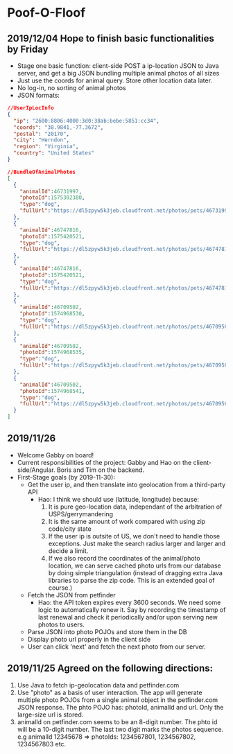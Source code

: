 # Poof-O-Floof
## 2019/12/04 Hope to finish basic functionalities by Friday
* Stage one basic function: client-side POST a ip-location JSON to Java server, and get a big JSON bundling multiple animal photos of all sizes 
* Just use the coords for animal query. Store other location data later.
* No log-in, no sorting of animal photos 
* JSON formats:
```json 
//UserIpLocInfo
{ 
  "ip": "2600:8806:4000:3d0:38ab:bebe:5851:cc34",
  "coords": "38.9841,-77.3672",
  "postal": "20170",
  "city": "Herndon",
  "region": "Virginia",
  "country": "United States" 
}

//BundleOfAnimalPhotos
[
  {
    "animalId":46731997,
    "photoId":1575302300,
    "type":"dog",
    "fullUrl":"https://dl5zpyw5k3jeb.cloudfront.net/photos/pets/46731997/1/?bust=1575302300"
  },
  {
    "animalId":46747816,
    "photoId":1575420521,
    "type":"dog",
    "fullUrl":"https://dl5zpyw5k3jeb.cloudfront.net/photos/pets/46747816/2/?bust=1575420522"
  },
  {
    "animalId":46747816,
    "photoId":1575420521,
    "type":"dog",
    "fullUrl":"https://dl5zpyw5k3jeb.cloudfront.net/photos/pets/46747816/2/?bust=1575420522"
  },
  {
    "animalId":46709502,
    "photoId":1574968530,
    "type":"dog",
    "fullUrl":"https://dl5zpyw5k3jeb.cloudfront.net/photos/pets/46709502/1/?bust=1574968530"
  },
  {
    "animalId":46709502,
    "photoId":1574968535,
    "type":"dog",
    "fullUrl":"https://dl5zpyw5k3jeb.cloudfront.net/photos/pets/46709502/2/?bust=1574968535"
  },
  {
    "animalId":46709502,
    "photoId":1574968541,
    "type":"dog",
    "fullUrl":"https://dl5zpyw5k3jeb.cloudfront.net/photos/pets/46709502/3/?bust=1574968541"
  }
]
```
## 2019/11/26
* Welcome Gabby on board!
* Current responsibilities of the project: Gabby and Hao on the client-side/Angular. Boris and Tim on the backend.
* First-Stage goals (by 2019-11-30):
  * Get the user ip, and then translate into geolocation from a third-party API
    * Hao: I think we should use (latitude, longitude) because:
      1. It is pure geo-location data, independant of the arbitration of USPS/gerrymandering
      2. It is the same amount of work compared with using zip code/city state
      3. If the user ip is outsite of US, we don't need to handle those exceptions. Just make the search radius larger and larger and decide a limit.
      4. If we also record the coordinates of the animal/photo location, we can serve cached photo urls from our database by doing simple triangulation (instead of dragging extra Java libraries to parse the zip code. This is an extended goal of course.)
  * Fetch the JSON from petfinder
    * Hao: the API token expires every 3600 seconds. We need some logic to automatically renew it. Say by recording the timestamp of last renewal and check it periodically and/or upon serving new photos to users. 
  * Parse JSON into photo POJOs and store them in the DB
  * Display photo url properly in the client side
  * User can click 'next' and fetch the next photo from our server.
## 2019/11/25 Agreed on the following directions:
1. Use Java to fetch ip-geolocation data and petfinder.com
2. Use "photo" as a basis of user interaction. The app will generate multiple photo POJOs from a single animal object in the petfinder.com JSON response. The phto POJO has: photoId, animalId and url. Only the large-size url is stored.
3. animalId on petfinder.com seems to be an 8-digit number. The phto id will be a 10-digit number. The last two digit marks the photos sequence. e.g animalId 12345678 => photoIds: 1234567801, 1234567802, 1234567803 etc.

